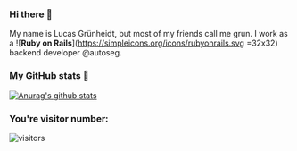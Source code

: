 ### Hi there 👋

My name is Lucas Grünheidt, but most of my friends call me grun. I work as a ![**Ruby on Rails**](https://simpleicons.org/icons/rubyonrails.svg =32x32) backend developer @autoseg.

### My GitHub stats :game_die:

[![Anurag's github stats](https://github-readme-stats.vercel.app/api?username=grun00&show_icons=true&theme=gruvbox)](https://github.com/anuraghazra/github-readme-stats)


### You're visitor number:

![visitors](https://visitor-badge.glitch.me/badge?page_id=grun00.grun00)
